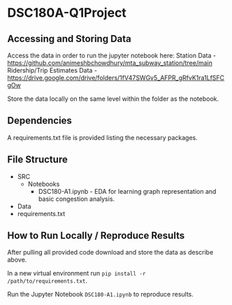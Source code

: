 # DSC180A-Q1Project

## Accessing and Storing Data

Access the data in order to run the jupyter notebook here:
Station Data - https://github.com/animeshbchowdhury/mta_subway_station/tree/main
Ridership/Trip Estimates Data - https://drive.google.com/drive/folders/1fV47SWGv5_AFPR_gRfvK1ra1LfSFCgOw

Store the data locally on the same level within the folder as the notebook.

## Dependencies

A requirements.txt file is provided listing the necessary packages.

## File Structure
* SRC
  * Notebooks
    * DSC180-A1.ipynb - EDA for learning graph representation and basic congestion analysis.
* Data 
* requirements.txt

## How to Run Locally / Reproduce Results

After pulling all provided code download and store the data as describe above. 

In a new virtual environment run ```pip install -r /path/to/requirements.txt```.

Run the Jupyter Notebook ```DSC180-A1.ipynb``` to reproduce results.
